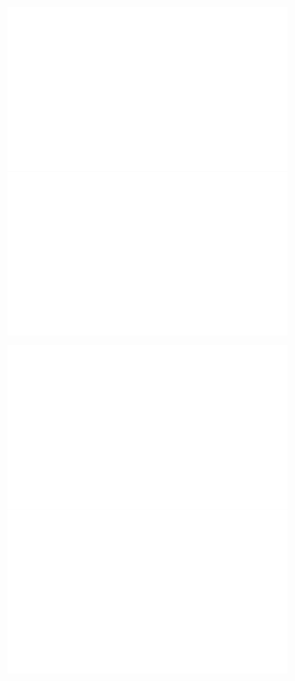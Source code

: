 ![](https://raw.githubusercontent.com/WhiteLicorice/github-stats/master/generated/overview.svg#gh-dark-mode-only)
![](https://raw.githubusercontent.com/WhiteLicorice/github-stats/master/generated/overview.svg#gh-light-mode-only)

![](https://raw.githubusercontent.com/WhiteLicorice/github-stats/master/generated/languages.svg#gh-dark-mode-only)
![](https://raw.githubusercontent.com/WhiteLicorice/github-stats/master/generated/languages.svg#gh-light-mode-only)
